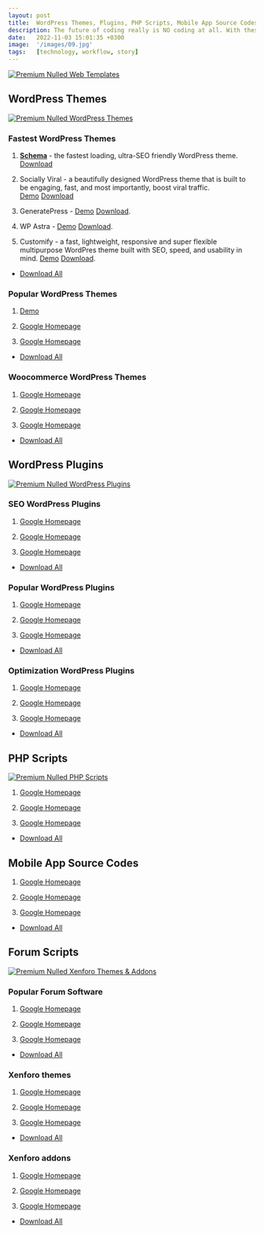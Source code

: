 ```yaml
---
layout: post
title:  WordPress Themes, Plugins, PHP Scripts, Mobile App Source Codes and Forum Software
description: The future of coding really is NO coding at all. With these premium, CLEAN, regularly updated templates, develop applications faster, save time and focus more on other productive work, marketing etc
date:   2022-11-03 15:01:35 +0300
image:  '/images/09.jpg'
tags:   [technology, workflow, story]
---
```


[![Premium Nulled Web Templates]({{site.baseurl}}/images/07-2.jpg "Nulled WordPress themes, plugins and other scripts")](https://linktofileintopic.com)

## WordPress Themes

[![Premium Nulled WordPress Themes]({{site.baseurl}}/images/07-2.jpg "Nulled WordPress themes free download")](https://linktofileintopic.com)

### Fastest WordPress Themes
1. [**Schema**](https://mythemeshop.com/themes/schema "Schema WordPress Theme Demo") - the fastest loading, ultra-SEO friendly WordPress theme.  
[Download](https://exe.io "Schema Premium Nulled Theme Download")

2. Socially Viral - a beautifully designed WordPress theme that is built to be engaging, fast, and most importantly, boost viral traffic.  
[Demo](https://demo.mythemeshop.com/s/?theme=SociallyViral "Socially Viral Theme Demo")
[Download](https://exe.io "Socially Viral Premium Nulled Theme Download")

3. GeneratePress - 
[Demo](https://generatepress.com/site-library "GeneratePress Theme Demo")
[Download](https://wpastra.com/starter-templates/ "WP Astra Theme Demo").  

4. WP Astra - 
[Demo](https://wpastra.com/starter-templates/ "WP Astra Theme Demo")
[Download](https://wpastra.com/starter-templates/ "WP Astra Theme Demo").  

5. Customify - a fast, lightweight, responsive and super flexible multipurpose WordPres theme built with SEO, speed, and usability in mind.
[Demo](https://wpastra.com/starter-templates/ "WP Astra Theme Demo")
[Download](https://wpastra.com/starter-templates/ "WP Astra Theme Demo").  

- [Download All](https://www.google.com " Demo")

### Popular WordPress Themes
1. [Demo](https://wpastra.com/starter-templates/ "WP Astra Theme Demo")

2. [Google Homepage](https://www.google.com "Demo")

3. [Google Homepage](https://www.google.com "Demo")

- [Download All](https://www.google.com "Demo")

### Woocommerce WordPress Themes
1. [Google Homepage](https://www.google.com "Demo")

2. [Google Homepage](https://www.google.com "Demo")

3. [Google Homepage](https://www.google.com "Demo")

- [Download All](https://www.google.com "Demo")

## WordPress Plugins 

[![Premium Nulled WordPress Plugins]({{site.baseurl}}/images/07-2.jpg "Nulled WordPress plugins free download")](https://linktofileintopic.com)

### SEO WordPress Plugins
1. [Google Homepage](https://www.google.com " Demo")

2. [Google Homepage](https://www.google.com " Demo")

3. [Google Homepage](https://www.google.com " Demo")

- [Download All](https://www.google.com " Demo")

### Popular WordPress Plugins
1. [Google Homepage](https://www.google.com " Demo")

2. [Google Homepage](https://www.google.com " Demo")

3. [Google Homepage](https://www.google.com " Demo")

- [Download All](https://www.google.com " Demo")

### Optimization WordPress Plugins
1. [Google Homepage](https://www.google.com " Demo")

2. [Google Homepage](https://www.google.com " Demo")

3. [Google Homepage](https://www.google.com " Demo")

- [Download All](https://www.google.com " Demo")

## PHP Scripts
[![Premium Nulled PHP Scripts]({{site.baseurl}}/images/07-2.jpg "Nulled PHP Scripts free download")](https://linktofileintopic.com)

1. [Google Homepage](https://www.google.com " Demo")

2. [Google Homepage](https://www.google.com " Demo")

3. [Google Homepage](https://www.google.com " Demo")

- [Download All](https://www.google.com " Demo")

## Mobile App Source Codes

1. [Google Homepage](https://www.google.com " Demo")

2. [Google Homepage](https://www.google.com " Demo")

3. [Google Homepage](https://www.google.com " Demo")

- [Download All](https://www.google.com " Demo")

## Forum Scripts

[![Premium Nulled Xenforo Themes & Addons]({{site.baseurl}}/images/07-2.jpg "Nulled Xenforo addons and themes free download")](https://linktofileintopic.com)

### Popular Forum Software
1. [Google Homepage](https://www.google.com " Demo")

2. [Google Homepage](https://www.google.com " Demo")

3. [Google Homepage](https://www.google.com " Demo")

- [Download All](https://www.google.com " Demo")

### Xenforo themes
1. [Google Homepage](https://www.google.com " Demo")

2. [Google Homepage](https://www.google.com " Demo")

3. [Google Homepage](https://www.google.com " Demo")

- [Download All](https://www.google.com " Demo")

### Xenforo addons
1. [Google Homepage](https://www.google.com " Demo")

2. [Google Homepage](https://www.google.com " Demo")

3. [Google Homepage](https://www.google.com " Demo")

- [Download All](https://www.google.com " Demo")

